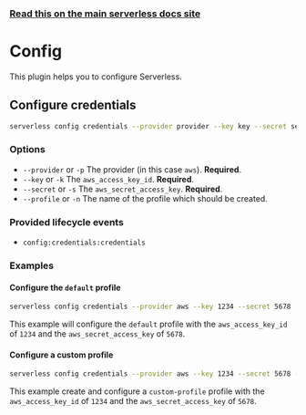 <!--
title: Serverless Framework Commands - AWS Lambda - Config
menuText: Config
menuOrder: 10
description: Configure Serverless.
layout: Doc
-->

<!-- DOCS-SITE-LINK:START automatically generated  -->
### [Read this on the main serverless docs site](https://www.serverless.com/framework/docs/providers/aws/cli-reference/config)
<!-- DOCS-SITE-LINK:END -->

# Config

This plugin helps you to configure Serverless.

## Configure credentials

```bash
serverless config credentials --provider provider --key key --secret secret
```

### Options

- `--provider` or `-p` The provider (in this case `aws`). **Required**.
- `--key` or `-k` The `aws_access_key_id`. **Required**.
- `--secret` or `-s` The `aws_secret_access_key`. **Required**.
- `--profile` or `-n` The name of the profile which should be created.

### Provided lifecycle events

- `config:credentials:credentials`

### Examples

#### Configure the `default` profile

```bash
serverless config credentials --provider aws --key 1234 --secret 5678
```

This example will configure the `default` profile with the `aws_access_key_id` of `1234` and the `aws_secret_access_key` of `5678`.

#### Configure a custom profile

```bash
serverless config credentials --provider aws --key 1234 --secret 5678 --profile custom-profile
```

This example create and configure a `custom-profile` profile with the `aws_access_key_id` of `1234` and the `aws_secret_access_key` of `5678`.
